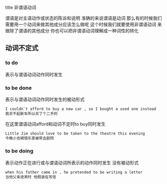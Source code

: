title 非谓语动词

谓语是对主语动作或状态的陈诉和说明 准确的来说谓语是动词 那么有的时候我们需要用一个动词来做其他成分应该怎么做呢 这个时候我们就要使用非谓语动词 来做除了谓语的其他成分
你也可以把非谓语动词理解成一种词性的转化 

## 动词不定式

### to do
表示与谓语动词动作同时发生
### to be done 
表示与谓语动词动作同时发生的被动形式


``` bash
I couldn`t afford to buy a new car , so I bought a used one instead
我买不起新车所以买了个二手的
```
在这里谓语动词afford和动词不定时to buy同时发生

``` bash
Little Jim should love to be taken to the theatre this evening 
今晚小吉姆很乐意被带去剧院
```

### to be doing
表示动作正在进行或与谓语动词所表示的动作同时发生 没有被动形式
``` bash
when his father came in , he pretended to be writing a letter
当他父亲进来时 他假装在写信
```